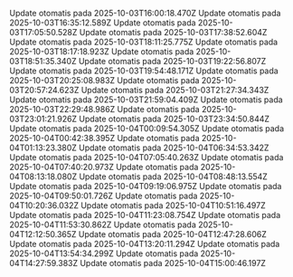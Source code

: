 

Update otomatis pada 2025-10-03T16:00:18.470Z
Update otomatis pada 2025-10-03T16:35:12.589Z
Update otomatis pada 2025-10-03T17:05:50.528Z
Update otomatis pada 2025-10-03T17:38:52.604Z
Update otomatis pada 2025-10-03T18:11:25.775Z
Update otomatis pada 2025-10-03T18:17:18.923Z
Update otomatis pada 2025-10-03T18:51:35.340Z
Update otomatis pada 2025-10-03T19:22:56.807Z
Update otomatis pada 2025-10-03T19:54:48.171Z
Update otomatis pada 2025-10-03T20:25:08.983Z
Update otomatis pada 2025-10-03T20:57:24.623Z
Update otomatis pada 2025-10-03T21:27:34.343Z
Update otomatis pada 2025-10-03T21:59:04.409Z
Update otomatis pada 2025-10-03T22:29:48.986Z
Update otomatis pada 2025-10-03T23:01:21.926Z
Update otomatis pada 2025-10-03T23:34:50.844Z
Update otomatis pada 2025-10-04T00:09:54.305Z
Update otomatis pada 2025-10-04T00:42:38.395Z
Update otomatis pada 2025-10-04T01:13:23.380Z
Update otomatis pada 2025-10-04T06:34:53.342Z
Update otomatis pada 2025-10-04T07:05:40.263Z
Update otomatis pada 2025-10-04T07:40:20.973Z
Update otomatis pada 2025-10-04T08:13:18.080Z
Update otomatis pada 2025-10-04T08:48:13.554Z
Update otomatis pada 2025-10-04T09:19:06.975Z
Update otomatis pada 2025-10-04T09:50:01.726Z
Update otomatis pada 2025-10-04T10:20:36.032Z
Update otomatis pada 2025-10-04T10:51:16.497Z
Update otomatis pada 2025-10-04T11:23:08.754Z
Update otomatis pada 2025-10-04T11:53:30.862Z
Update otomatis pada 2025-10-04T12:12:50.365Z
Update otomatis pada 2025-10-04T12:47:28.606Z
Update otomatis pada 2025-10-04T13:20:11.294Z
Update otomatis pada 2025-10-04T13:54:34.299Z
Update otomatis pada 2025-10-04T14:27:59.383Z
Update otomatis pada 2025-10-04T15:00:46.197Z